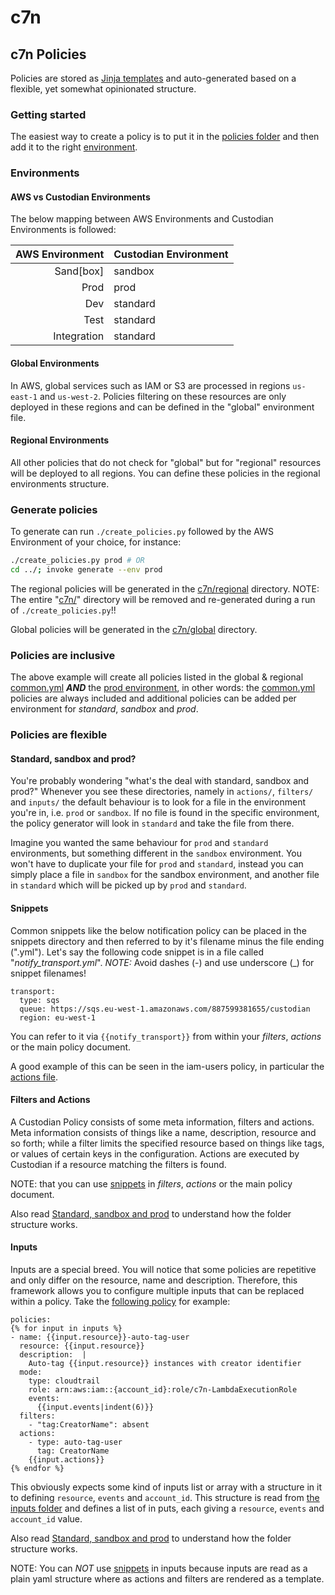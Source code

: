 # c7n

## c7n Policies

Policies are stored as [Jinja templates](http://jinja.pocoo.org/)
and auto-generated based on a flexible, yet somewhat opinionated
structure.

### Getting started

The easiest way to create a policy is to put it in the [policies folder](policies/) and then add it to the right [environment](environments/).

### Environments

#### AWS vs Custodian Environments
The below mapping between AWS Environments and Custodian Environments is followed:

|AWS Environment|Custodian Environment|
|----:|:----|
|Sand[box]|sandbox|
|Prod|prod|
|Dev|standard|
|Test|standard|
|Integration|standard|

#### Global Environments

In AWS, global services such as IAM or S3 are processed in regions `us-east-1` and `us-west-2`. Policies filtering on these resources are only deployed in these regions and can be defined in the "global" environment file.

#### Regional Environments

All other policies that do not check for "global" but for "regional" resources will be deployed to all regions. You can define these policies in the regional environments structure.

### Generate policies

To generate can run `./create_policies.py` followed by the AWS Environment of your choice, for instance:
```bash
./create_policies.py prod # OR
cd ../; invoke generate --env prod
```

The regional policies will be generated in the [c7n/regional](c7n/regional/) directory. NOTE: The entire "[c7n/](c7n/)" directory will be removed and re-generated during a run of `./create_policies.py`!!

Global policies will be generated in the [c7n/global](c7n/global/) directory.

### Policies are inclusive

The above example will create all policies listed in the global & regional
[common.yml](environments/regional/common.yml) __*AND*__ the
[prod environment](environments/regional/prod.yml), in other words: the
[common.yml](environments/regional/common.yml) policies are always included and additional policies can be added per environment for *standard*, *sandbox* and *prod*.

### Policies are flexible
#### Standard, sandbox and prod?
You're probably wondering "what's the deal with standard, sandbox and prod?" Whenever you see these directories, namely in `actions/`, `filters/` and `inputs/` the default behaviour is to look for a file in the environment you're in, i.e. `prod` or `sandbox`. If no file is found in the specific environment, the policy generator will look in `standard` and take the file from there.

Imagine you wanted the same behaviour for `prod` and `standard` environments, but something different in the `sandbox` environment. You won't have to duplicate your file for `prod` and `standard`, instead you can simply place a file in `sandbox` for the sandbox environment, and another file in `standard` which will be picked up by `prod` and `standard`.

#### Snippets
Common snippets like the below notification policy can be placed in the snippets directory and then referred to by it's filename minus the file ending (".yml"). Let's say the following code snippet is in a file called "*notify_transport.yml*". *NOTE:* Avoid dashes (-) and use underscore (\_) for snippet filenames!
```
transport:
  type: sqs
  queue: https://sqs.eu-west-1.amazonaws.com/887599381655/custodian
  region: eu-west-1
```
You can refer to it via `{{notify_transport}}` from within your *filters*, *actions* or the main policy document.

A good example of this can be seen in the iam-users policy, in particular the [actions file](./actions/standard/iam_user-created.yml).

#### Filters and Actions
A Custodian Policy consists of some meta information, filters and actions. Meta information consists of things like a name, description, resource and so forth; while a filter limits the specified resource based on things like tags, or values of certain keys in the configuration. Actions are executed by Custodian if a resource matching the filters is found.

NOTE: that you can use [snippets](#snippets) in *filters*, *actions* or the main policy document.

Also read [Standard, sandbox and prod](#standard-sandbox-and-prod) to understand how the folder structure works.

#### Inputs
Inputs are a special breed. You will notice that some policies are repetitive and only differ on the resource, name and description. Therefore, this framework allows you to configure multiple inputs that can be replaced within a policy. Take the [following policy](./policies/all-svc-auto-tag-user.yml) for example:
```
policies:
{% for input in inputs %}
- name: {{input.resource}}-auto-tag-user
  resource: {{input.resource}}
  description:  |
    Auto-tag {{input.resource}} instances with creator identifier
  mode:
    type: cloudtrail
    role: arn:aws:iam::{account_id}:role/c7n-LambdaExecutionRole
    events:
      {{input.events|indent(6)}}
  filters:
    - "tag:CreatorName": absent
  actions:
    - type: auto-tag-user
      tag: CreatorName
    {{input.actions}}
{% endfor %}
```
This obviously expects some kind of inputs list or array with a structure in it to defining `resource`, `events` and `account_id`. This structure is read from [the inputs folder](./inputs/standard/all-svc-auto-tag-user.yml) and defines a list of in puts, each giving a `resource`, `events` and `account_id` value.

Also read [Standard, sandbox and prod](#standard-sandbox-and-prod) to understand how the folder structure works.

NOTE: You can *NOT* use [snippets](#snippets) in inputs because inputs are read as a plain yaml structure where as actions and filters are rendered as a template.
